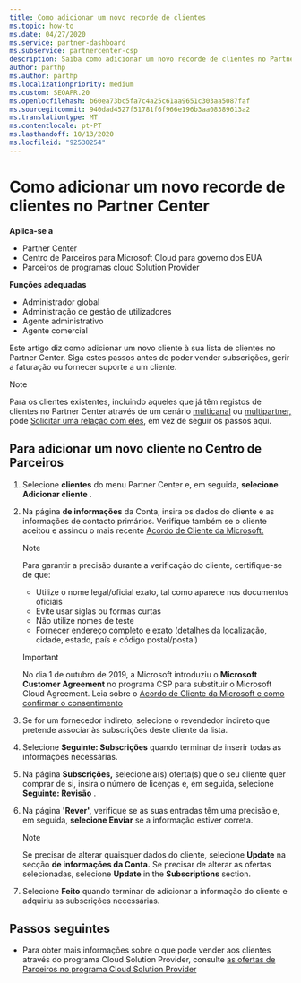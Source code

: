 ```yaml
---
title: Como adicionar um novo recorde de clientes
ms.topic: how-to
ms.date: 04/27/2020
ms.service: partner-dashboard
ms.subservice: partnercenter-csp
description: Saiba como adicionar um novo recorde de clientes no Partner Center. Em seguida, pode vender as subscrições do cliente, gerir a faturação ou fornecer apoio ao cliente.
author: parthp
ms.author: parthp
ms.localizationpriority: medium
ms.custom: SEOAPR.20
ms.openlocfilehash: b60ea73bc5fa7c4a25c61aa9651c303aa5087faf
ms.sourcegitcommit: 940dad4527f51781f6f966e196b3aa08389613a2
ms.translationtype: MT
ms.contentlocale: pt-PT
ms.lasthandoff: 10/13/2020
ms.locfileid: "92530254"
---
```

# <a name="how-to-add-a-new-customer-record-in-partner-center"></a>Como adicionar um novo recorde de clientes no Partner Center

**Aplica-se a**

- Partner Center
- Centro de Parceiros para Microsoft Cloud para governo dos EUA
- Parceiros de programas cloud Solution Provider

**Funções adequadas**

- Administrador global
- Administração de gestão de utilizadores
- Agente administrativo
- Agente comercial

Este artigo diz como adicionar um novo cliente à sua lista de clientes no Partner Center. Siga estes passos antes de poder vender subscrições, gerir a faturação ou fornecer suporte a um cliente.

>[!NOTE]
>Para os clientes existentes, incluindo aqueles que já têm registos de clientes no Partner Center através de um cenário [multicanal](multichannel.md) ou [multipartner,](multipartner.md) pode [Solicitar uma relação com eles](request-a-relationship-with-a-customer.md), em vez de seguir os passos aqui.

## <a name="to-add-a-new-customer-in-partner-center"></a>Para adicionar um novo cliente no Centro de Parceiros

1. Selecione **clientes** do menu Partner Center e, em seguida, **selecione Adicionar cliente** .

2. Na página **de informações** da Conta, insira os dados do cliente e as informações de contacto primários. Verifique também se o cliente aceitou e assinou o mais recente [Acordo de Cliente da Microsoft.](agreements.md)

   >[!NOTE]
   >
   >Para garantir a precisão durante a verificação do cliente, certifique-se de que:
   >
   >- Utilize o nome legal/oficial exato, tal como aparece nos documentos oficiais
   >- Evite usar siglas ou formas curtas
   >- Não utilize nomes de teste
   >- Fornecer endereço completo e exato (detalhes da localização, cidade, estado, país e código postal/postal)

   >[!IMPORTANT]
   > No dia 1 de outubro de 2019, a Microsoft introduziu o **Microsoft Customer Agreement** no programa CSP para substituir o Microsoft Cloud Agreement. Leia sobre o [Acordo de Cliente da Microsoft e como confirmar o consentimento](confirm-customer-agreement.md)
  
3. Se for um fornecedor indireto, selecione o revendedor indireto que pretende associar às subscrições deste cliente da lista.

4. Selecione **Seguinte: Subscrições** quando terminar de inserir todas as informações necessárias.

5. Na página **Subscrições,** selecione a(s) oferta(s) que o seu cliente quer comprar de si, insira o número de licenças e, em seguida, selecione **Seguinte: Revisão** .

6. Na página **'Rever',** verifique se as suas entradas têm uma precisão e, em seguida, **selecione Enviar** se a informação estiver correta.

   >[!NOTE]
   >Se precisar de alterar quaisquer dados do cliente, selecione **Update** na secção **de informações da Conta.** Se precisar de alterar as ofertas selecionadas, selecione **Update** in the **Subscriptions** section.

7. Selecione **Feito** quando terminar de adicionar a informação do cliente e adquiriu as subscrições necessárias.

## <a name="next-steps"></a>Passos seguintes

- Para obter mais informações sobre o que pode vender aos clientes através do programa Cloud Solution Provider, consulte [as ofertas de Parceiros no programa Cloud Solution Provider](csp-offers.md)

